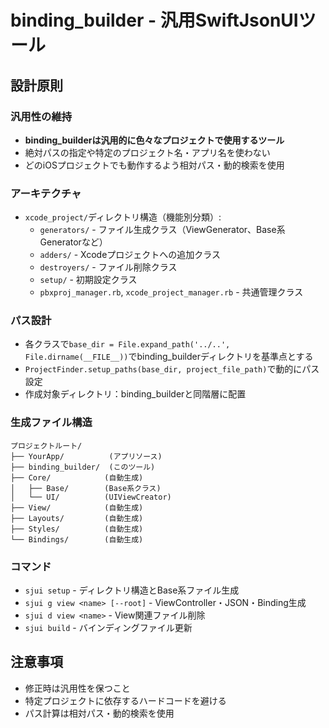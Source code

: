 # binding_builder - 汎用SwiftJsonUIツール

## 設計原則

### 汎用性の維持
- **binding_builderは汎用的に色々なプロジェクトで使用するツール**
- 絶対パスの指定や特定のプロジェクト名・アプリ名を使わない
- どのiOSプロジェクトでも動作するよう相対パス・動的検索を使用

### アーキテクチャ
- `xcode_project/`ディレクトリ構造（機能別分類）:
  - `generators/` - ファイル生成クラス（ViewGenerator、Base系Generatorなど）
  - `adders/` - Xcodeプロジェクトへの追加クラス
  - `destroyers/` - ファイル削除クラス  
  - `setup/` - 初期設定クラス
  - `pbxproj_manager.rb`, `xcode_project_manager.rb` - 共通管理クラス

### パス設計
- 各クラスで`base_dir = File.expand_path('../..', File.dirname(__FILE__))`でbinding_builderディレクトリを基準点とする
- `ProjectFinder.setup_paths(base_dir, project_file_path)`で動的にパス設定
- 作成対象ディレクトリ：binding_builderと同階層に配置

### 生成ファイル構造
```
プロジェクトルート/
├── YourApp/          (アプリソース)  
├── binding_builder/  (このツール)
├── Core/            (自動生成)
│   ├── Base/        (Base系クラス)
│   └── UI/          (UIViewCreator)
├── View/            (自動生成)
├── Layouts/         (自動生成) 
├── Styles/          (自動生成)
└── Bindings/        (自動生成)
```

### コマンド
- `sjui setup` - ディレクトリ構造とBase系ファイル生成
- `sjui g view <name> [--root]` - ViewController・JSON・Binding生成
- `sjui d view <name>` - View関連ファイル削除
- `sjui build` - バインディングファイル更新

## 注意事項
- 修正時は汎用性を保つこと
- 特定プロジェクトに依存するハードコードを避ける
- パス計算は相対パス・動的検索を使用